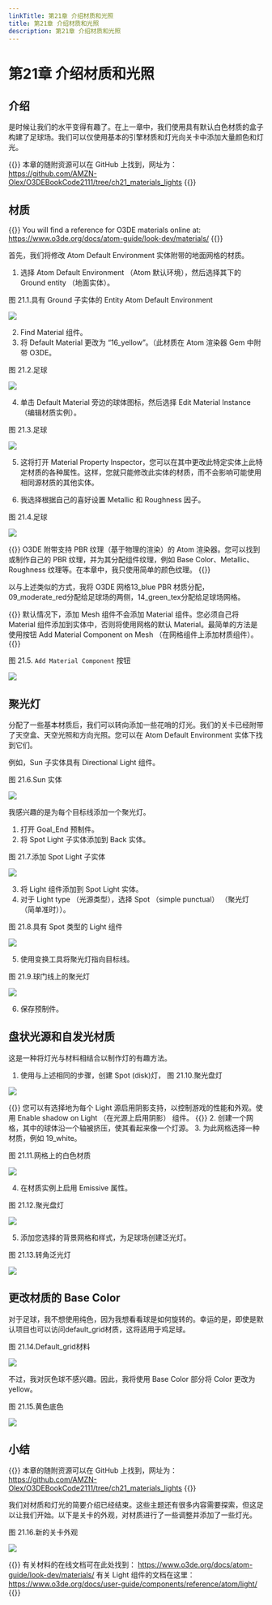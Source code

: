 ```yaml
---
linkTitle: 第21章 介绍材质和光照
title: 第21章 介绍材质和光照
description: 第21章 介绍材质和光照
---
```


# 第21章 介绍材质和光照

## 介绍
是时候让我们的水平变得有趣了。在上一章中，我们使用具有默认白色材质的盒子构建了足球场。我们可以仅使用基本的引擎材质和灯光向关卡中添加大量颜色和灯光。

{{<note>}}
本章的随附资源可以在 GitHub 上找到，网址为：
https://github.com/AMZN-Olex/O3DEBookCode2111/tree/ch21_materials_lights
{{</note>}}

## 材质

{{<note>}}
You will find a reference for O3DE materials online at:
https://www.o3de.org/docs/atom-guide/look-dev/materials/
{{</note>}}

首先，我们将修改 Atom Default Environment 实体附带的地面网格的材质。
1. 选择 Atom Default Environment （Atom 默认环境），然后选择其下的 Ground entity （地面实体）。

图 21.1.具有 Ground 子实体的 Entity Atom Default Environment

![](/images/learning-guide/tutorials/o3de-book/Part8/o3de_book_8_20.PNG)

2. Find Material 组件。 
3. 将 Default Material 更改为 “16_yellow”。（此材质在 Atom 渲染器 Gem 中附带 O3DE。

图 21.2.足球

![](/images/learning-guide/tutorials/o3de-book/Part8/o3de_book_8_21.PNG)

4. 单击 Default Material 旁边的球体图标，然后选择 Edit Material Instance （编辑材质实例）。

图 21.3.足球

![](/images/learning-guide/tutorials/o3de-book/Part8/o3de_book_8_22.PNG)

5. 这将打开 Material Property Inspector，您可以在其中更改此特定实体上此特定材质的各种属性。这样，您就只能修改此实体的材质，而不会影响可能使用相同源材质的其他实体。

6. 我选择根据自己的喜好设置 Metallic 和 Roughness 因子。

图 21.4.足球

![](/images/learning-guide/tutorials/o3de-book/Part8/o3de_book_8_23.PNG)

{{<tip>}}
O3DE 附带支持 PBR 纹理（基于物理的渲染）的 Atom 渲染器。您可以找到或制作自己的 PBR 纹理，并为其分配组件纹理，例如 Base Color、Metallic、Roughness 纹理等。在本章中，我只使用简单的颜色纹理。
{{</tip>}}

以与上述类似的方式，我将 O3DE 网格13_blue PBR 材质分配，09_moderate_red分配给足球场的两侧，14_green_tex分配给足球场网格。

{{<tip>}}
默认情况下，添加 Mesh 组件不会添加 Material 组件。您必须自己将 Material 组件添加到实体中，否则将使用网格的默认 Material。最简单的方法是使用按钮 Add Material Component on Mesh （在网格组件上添加材质组件）。
{{</tip>}}

图 21.5. `Add Material Component` 按钮

![](/images/learning-guide/tutorials/o3de-book/Part8/o3de_book_8_24.PNG)

##  聚光灯
分配了一些基本材质后，我们可以转向添加一些花哨的灯光。我们的关卡已经附带了天空盒、天空光照和方向光照。您可以在 Atom Default Environment 实体下找到它们。

例如，Sun 子实体具有 Directional Light 组件。

图 21.6.Sun 实体

![](/images/learning-guide/tutorials/o3de-book/Part8/o3de_book_8_25.PNG)

我感兴趣的是为每个目标线添加一个聚光灯。
1. 打开 Goal_End 预制件。
2. 将 Spot Light 子实体添加到 Back 实体。

图 21.7.添加 Spot Light 子实体

![](/images/learning-guide/tutorials/o3de-book/Part8/o3de_book_8_26.PNG)

3. 将 Light 组件添加到 Spot Light 实体。 
4. 对于 Light type （光源类型），选择 Spot （simple punctual） （聚光灯 （简单准时））。

图 21.8.具有 Spot 类型的 Light 组件

![](/images/learning-guide/tutorials/o3de-book/Part8/o3de_book_8_27.PNG)

5. 使用变换工具将聚光灯指向目标线。

图 21.9.球门线上的聚光灯

![](/images/learning-guide/tutorials/o3de-book/Part8/o3de_book_8_28.PNG)

6. 保存预制件。

## 盘状光源和自发光材质
这是一种将灯光与材料相结合以制作灯的有趣方法。

1. 使用与上述相同的步骤，创建 Spot (disk)灯，
图 21.10.聚光盘灯

![](/images/learning-guide/tutorials/o3de-book/Part8/o3de_book_8_29.PNG)

{{<tip>}}
您可以有选择地为每个 Light 源启用阴影支持，以控制游戏的性能和外观。使用 Enable shadow on Light （在光源上启用阴影） 组件。
{{</tip>}}
2. 创建一个网格，其中的球体沿一个轴被挤压，使其看起来像一个灯源。
3. 为此网格选择一种材质，例如 19_white。

图 21.11.网格上的白色材质

![](/images/learning-guide/tutorials/o3de-book/Part8/o3de_book_8_30.PNG)

4. 在材质实例上启用 Emissive 属性。

图 21.12.聚光盘灯

![](/images/learning-guide/tutorials/o3de-book/Part8/o3de_book_8_31.PNG)

5. 添加您选择的背景网格和样式，为足球场创建泛光灯。

图 21.13.转角泛光灯

![](/images/learning-guide/tutorials/o3de-book/Part8/o3de_book_8_32.PNG)

## 更改材质的 Base Color
对于足球，我不想使用纯色，因为我想看看球是如何旋转的。幸运的是，即使是默认项目也可以访问default_grid材质，这将适用于鸡足球。

图 21.14.Default_grid材料

![](/images/learning-guide/tutorials/o3de-book/Part8/o3de_book_8_33.PNG)

不过，我对灰色球不感兴趣。因此，我将使用 Base Color 部分将 Color 更改为 yellow。

图 21.15.黄色底色

![](/images/learning-guide/tutorials/o3de-book/Part8/o3de_book_8_34.PNG)

## 小结
{{<note>}}
本章的随附资源可以在 GitHub 上找到，网址为：
https://github.com/AMZN-Olex/O3DEBookCode2111/tree/ch21_materials_lights
{{</note>}}

我们对材质和灯光的简要介绍已经结束。这些主题还有很多内容需要探索，但这足以让我们开始。以下是关卡的外观，对材质进行了一些调整并添加了一些灯光。

图 21.16.新的关卡外观

![](/images/learning-guide/tutorials/o3de-book/Part8/o3de_book_8_35.PNG)

{{<note>}}
有关材料的在线文档可在此处找到：
https://www.o3de.org/docs/atom-guide/look-dev/materials/
有关 Light 组件的文档在这里：
https://www.o3de.org/docs/user-guide/components/reference/atom/light/
{{</note>}}
